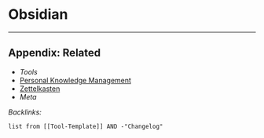 # Obsidian

---

## Appendix: Related

* *Tools*
* [Personal Knowledge Management](../../../../../2-Areas/MOCs/Personal%20Knowledge%20Management.md)
* [Zettelkasten](../../../../../0-Slipbox/Zettelkasten.md)
* *Meta*

*Backlinks:*

````dataview
list from [[Tool-Template]] AND -"Changelog"
````
